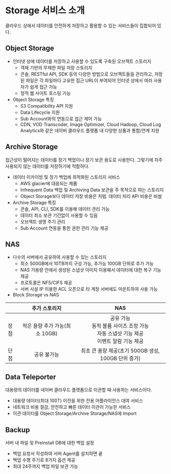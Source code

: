 # Storage 서비스 소개
클라우드 상에서 데이터를 안전하게 저장하고 활용할 수 있는 서비스들이 집합되어 있다.

## Object Storage
- 인터넷 상에 데이터를 저장하고 사용할 수 있도록 구축된 오브젝트 스토리지
  - 객체 기반의 무제한 파일 저장 스토리지
  - 콘솔, RESTful API, SDK 등의 다양한 방법으로 오브젝트들을 관리하고, 저장된 파일은 각 파일마다 고유한 접근 URL이 부여되어 인터넷 상에서 여러 사용자가 쉽게 접근 가능
  - 정적 웹 사이트 호스팅 가능
- Object Storage 특징
  - S3 Compatibility API 지원
  - Data Lifecycle 지원
  - Sub Account와의 연동으로 접근 제어 가능
  - CDN, VOD Transcoder, Image Optimizer, Cloud Hadoop, Cloud Log Analytics와 같은 네이버 클라우드 플랫폼 내 다양한 상품과 통합/연계 지원

## Archive Storage
접근성이 떨어지는 데이터를 장기 백업이나 장기 보관 용도로 사용한다. 그렇기에 자주 사용되지 않는 데이터를 저장하기에 적합하다.

- 데이터 이카이빙 및 장기 백업에 최적화된 스토리지 서비스
  - AWS glacier에 대응되는 제품
  - Infrequent Data 백업 및 Archiving Data 보관을 주 목적으로 하는 스토리지
  - Object Storage보다 데이터 저장 비용은 저렴. 데이터 처리 API 비용은 비쌈
- Archive Storage 특징
  - 콘솔, API, CLI, SDK를 이용해 데이터 관리 가능
  - 데이터 최소 보관 기간없이 사용할 수 있음
  - 오브젝트 생명 주기 관리
  - Sub Account 연동을 통한 권한 관리 기능 제공

## NAS
- 다수의 서버에서 공유하여 사용할 수 있는 스토리지
  - 최소 500GB에서 10TB까지 구성 가능, 추가능 100GB 단위로 추가 가능
  - NAS 가용량 안에서 생성된 스냅샷 이미지 이용해서 데이터에 대한 복구 기능 제공
  - 프로토콜은 NFS/CIFS 제공
  - 서버 사설 IP 이용한 ACL 오픈으로 타 계정 서버에도 마운트하여 사용 가능
- Block Storage vs NAS

||추가 스토리지|NAS|
|---|:----:|:-----:|
|장점| 적은 용량 추가 가능(최소 10GB)| 공유 가능 </br> 동적 볼륨 사이즈 조정 가능 </br> 자동 스냅샷 기능 제공 </br> 이벤트 알람 기능 제공|
|단점| 공유 불가능| 최초 큰 용량 제공(초기 500GB 생성, 100GB 단위 증가)

## Data Teleporter
대용량의 데이터를 네이버 클라우드 플랫폼으로 이관할 때 사용하는 서비스이다.

- 대용량 데이터(최대 100T) 이전을 위한 전용 어플라이언스 대여 서비스
- 네트워크 비용 절감, 안전하고 빠른 데이터 이관이 가능한 서비스
- 이관 데이터를 Object Storage/Archive Storage/NAS에 Import

## Backup
서버 내 파일 및 Preinstall DB에 대한 백업 설정

- 백업 요청서 작성하여 서버 Agent를 설치하면 끝
- 백업 수행 주기로 8가지 옵션 제공
- 최대 24주까지 백업 파일 보관 가능